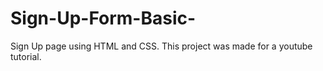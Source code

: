 # Sign-Up-Form-Basic-
Sign Up page using HTML and CSS. This project was made for a youtube tutorial.
